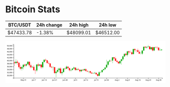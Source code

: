 # Bitcoin Stats

BTC/USDT|24h change|24h high|24h low|
|---|---|---|---|
|$47433.78|-1.38%|$48099.01|$46512.00|

<img src="./chart.svg">
